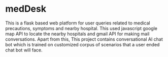 # medDesk
This is a flask based web platform for user queries related to medical precautions, symptoms and nearby hospital. This used javascript google map API to locate the nearby hospitals and gmail API for making mail conversations. Apart from this, This project contains conversational AI chat bot which is trained on customized corpus of scenarios that a user ended chat bot will face.  
